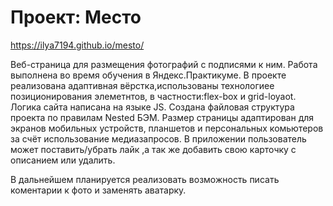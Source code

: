 # Проект: Место
https://ilya7194.github.io/mesto/

  Веб-страница для размещения фотографий с подписями к ним.
Работа выполнена во время обучения в  Яндекс.Практикуме. В проекте реализована адаптивная вёрстка,использованы технологиее позиционирования элеметнтов, в частности:flex-box и  grid-loyaot. Логика сайта написана на языке JS. Создана файловая структура проекта по правилам Nested БЭМ. Размер страницы адаптирован для экранов мобильных устройств, планшетов и персональных комьютеров за счёт использование медиазапросов.
  В приложении пользователь может поставить/убрать лайк ,а так же добавить свою карточку с описанием или удалить.

  В дальнейшем планируется реализовать возможность писать коментарии к фото и заменять аватарку.
